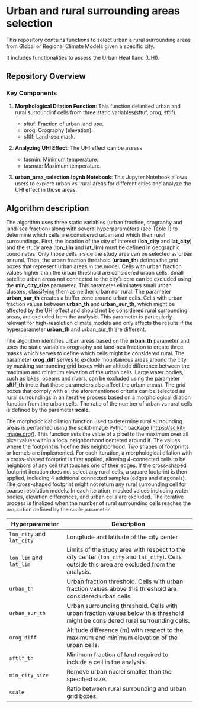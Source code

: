# Urban and rural surrounding areas selection


This repository contains functions to select urban a rural surrounding areas from Global or Regional Climate Models given a specific city.

It includes functionalities to assess the Urban Heat Iland (UHI).

## Repository Overview
### Key Components
1. **Morphological Dilation Function**: This function delimited urban and rural surroundinf cells from three static variables(sftuf, orog, sftlf).

    - sftuf: Fraction of urban land use.
    - orog: Orography (elevation).
    - sftlf: Land-sea mask.

2. **Analyzing UHI Effect**: The UHI effect can be assess 

    - tasmin: Minimum temperature.
    - tasmax: Maximum temperature.

3. **urban_area_selection.ipynb Notebook**: This Jupyter Notebook allows users to explore urban vs. rural areas for different cities and analyze the UHI effect in those areas.

## Algorithm description

The algorithm uses three static variables (urban fraction, orography and land-sea fraction) along with several hyperparameters (see Table 1) to determine which cells are considered urban and which their rural surroundings. First, the location of the city of interest (**lon_city** and **lat_city**) and the study area (**lon_lim** and **lat_lim**) must be defined in geographic coordinates. Only those cells inside the study area can be selected as urban or rural. Then, the urban fraction threshold (**urban_th**) defines the grid boxes that represent urban areas in the model. Cells with urban fraction values higher than the urban threshold are considered urban cells. Small satellite urban areas not connected to the city’s core can be excluded using the **min_city_size** parameter. This parameter eliminates small urban clusters, classifying them as neither urban nor rural. The parameter **urban_sur_th** creates a buffer zone around urban cells. Cells with urban fraction values between **urban_th** and **urban_sur_th**, which might be affected by the UHI effect and should not be considered rural surrounding areas, are excluded from the analysis. This parameter is particularly relevant for high-resolution climate models and only affects the results if the hyperparameter **urban_th**  and urban_sur_th  are different.

The algorithm identifies urban areas based on the **urban_th** parameter and uses the static variables orography and land-sea fraction to create three masks which serves to define which cells might be considered rural. The parameter **orog_diff** serves to exclude mountainous areas around the city by masking surrounding grid boxes with an altitude difference between the maximum and minimum elevation of the urban cells. Large water bodies, such as lakes, oceans and rivers, can be excluded using the parameter **sftlf_th** (note that these parameters also affect the urban areas). The grid boxes that comply with all the aforementioned criteria can be selected as rural surroundings in an iterative process based on a morphological dilation function from the urban cells. The ratio of the number of urban vs rural cells is defined by the parameter **scale**.

The morphological dilation function used to determine rural surrounding areas is performed using the scikit-image Python package (https://scikit-image.org/). This function sets the value of a pixel to the maximum over all pixel values within a local neighborhood centered around it. The values where the footprint is 1 define this neighborhood. Two shapes of footprints or kernels are implemented. For each iteration, a morphological dilation with a cross-shaped footprint is first applied, allowing 4-connected cells to be neighbors of any cell that touches one of their edges. If the cross-shaped footprint iteration does not select any rural cells, a square footprint is then applied, including 4 additional connected samples (edges and diagonals). The cross-shaped footprint might not return any rural surrounding cell for coarse resolution models. In each iteration, masked values including water bodies, elevation differences, and urban cells are excluded. The iterative process is finalized when the number of rural surrounding cells reaches the proportion defined by the scale parameter.

| **Hyperparameter** | **Description** |
|--------------------|-----------------|
| `lon_city` and `lat_city` | Longitude and latitude of the city center |
| `lon_lim` and `lat_lim` | Limits of the study area with respect to the city center (`lon_city` and `lat_city`). Cells outside this area are excluded from the analysis. |
| `urban_th` | Urban fraction threshold. Cells with urban fraction values above this threshold are considered urban cells. |
| `urban_sur_th` | Urban surrounding threshold. Cells with urban fraction values below this threshold might be considered rural surrounding cells. |
| `orog_diff` | Altitude difference (m) with respect to the maximum and minimum elevation of the urban cells. |
| `sftlf_th` | Minimum fraction of land required to include a cell in the analysis. |
| `min_city_size` | Remove urban nuclei smaller than the specified size. |
| `scale` | Ratio between rural surrounding and urban grid boxes. |





